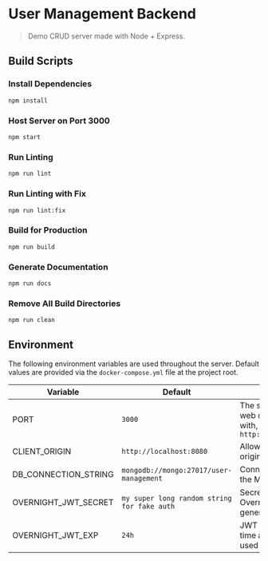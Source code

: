 # User Management Backend
> Demo CRUD server made with Node + Express.

## Build Scripts

### Install Dependencies
```
npm install
```

### Host Server on Port 3000
```
npm start
```

### Run Linting
```
npm run lint
```

### Run Linting with Fix
```
npm run lint:fix
```

### Build for Production
```
npm run build
```

### Generate Documentation
```
npm run docs
```

### Remove All Build Directories
```
npm run clean
```

## Environment

The following environment variables are used throughout the server. Default values are provided via the `docker-compose.yml` file at the project root.

| Variable             | Default                                     | Description                                                                    |
| -------------------- | ------------------------------------------- | ------------------------------------------------------------------------------ |
| PORT                 | `3000`                                      | The server port for web clients to interact with, i.e. `http://localhost:3000` |
| CLIENT_ORIGIN        | `http://localhost:8080`                     | Allowed web client origin for CORS                                             |
| DB_CONNECTION_STRING | `mongodb://mongo:27017/user-management`     | Connection string for the MongoDB instance                                     |
| OVERNIGHT_JWT_SECRET | `my super long random string for fake auth` | Secret used by Overnight.js for JWT generation                                 |
| OVERNIGHT_JWT_EXP    | `24h`                                       | JWT token expiration time after creation, used by Overnight.js                 |
